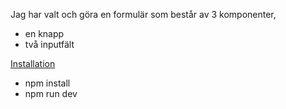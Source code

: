 Jag har valt och göra en formulär som består av 3 komponenter,
* en knapp
* två inputfält

<u>Installation</u>
* npm install
* npm run dev
